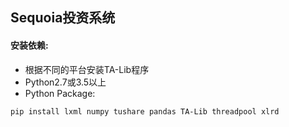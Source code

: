 ## Sequoia投资系统
#### 安装依赖:
 * 根据不同的平台安装TA-Lib程序
 * Python2.7或3.5以上
 * Python Package: 
 ```
 pip install lxml numpy tushare pandas TA-Lib threadpool xlrd
 ```